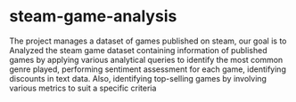 # steam-game-analysis
The project manages a dataset of games published on steam, our goal is to Analyzed the steam game dataset containing information of published games by applying various analytical queries to identify the most common genre played, performing sentiment assessment for each game, identifying discounts in text data. Also, identifying top-selling games by involving various metrics to suit a specific criteria
